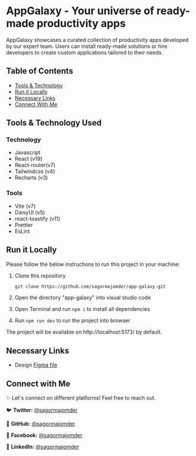# AppGalaxy - Your universe of ready-made productivity apps

AppGalaxy showcases a curated collection of productivity apps developed by our expert team. Users can install ready-made solutions or hire developers to create custom applications tailored to their needs.

## Table of Contents

- [Tools & Technology](#tools--technology-used)
- [Run it Locally](#run-it-locally)
- [Necessary Links](#necessary-links)
- [Connect With Me](#connect-with-me)

## Tools & Technology Used

### Technology

- Javascript
- React (v19)
- React-router(v7)
- Tailwindcss (v4)
- Recharts (v3)

### Tools

- Vite (v7)
- DaisyUI (v5)
- react-toastify (v11)
- Prettier
- EsLint

## Run it Locally

Please follow the below instructions to run this project in your machine:

1. Clone this repository

   ```sh
   git clone https://github.com/sagormajomder/app-galaxy.git
   ```

2. Open the directory "app-galaxy" into visual studio code
3. Open Terminal and run `npm i` to install all dependencies
4. Run `npm run dev` to run the project into browser

The project will be available on http://localhost:5173/ by default.

## Necessary Links

- Design [Figma file](https://www.figma.com/design/9KO4OzmPNItDBcJvm8xK3r/Hero-IO?node-id=2-443&t=zFBk4eNui0zHoYxU-1)

## Connect with Me

✨ Let's connect on different platforms! Feel free to reach out.

🐦 **Twitter:** [@sagormajomder](https://twitter.com/sagormajomder)

🐙 **GitHub:** [@sagormajomder](https://github.com/sagormajomder)

📘 **Facebook:** [@sagormajomder](https://facebook.com/sagormajomder)

🔗 **LinkedIn:** [@sagormajomder](https://www.linkedin.com/in/sagormajomder/)
